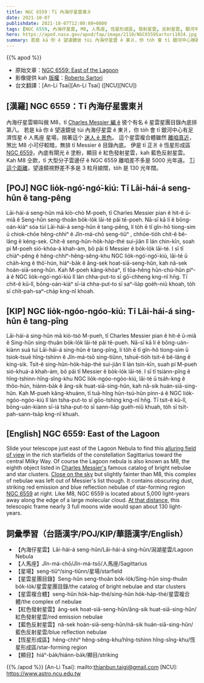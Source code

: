```yaml
---
title: NGC 6559：Tī 內海仔星雲東爿
date: 2021-10-07
publishdate: 2021-10-07T12:00:00+0800
tags: [NGC 6559, 內海仔星雲, M8, 人馬座, 恆星形成區, 發射星雲, 反射星雲, 銀河中心]
hero: https://apod.nasa.gov/apod/fap/image/2110/NGC6559Sartori1024.jpg
summary: 若是 kā 你 ê 望遠鏡徙 tùi 內海仔星雲 ê 東爿，你 to̍h 會 tī 銀河中心揣著這个星雲複合體 NGC 6559。
---
```


{{% apod %}}

- 原始文章：[NGC 6559: East of the Lagoon](https://apod.nasa.gov/apod/ap211007.html)
- 影像提供 kah [版權][copyright]：[Roberto Sartori](https://www.astrobin.com/users/robyx/)
- 台文翻譯：[An-Li Tsai][An-Li Tsai] ([NCU][NCU])

## [漢羅] NGC 6559：Tī 內海仔星雲東爿
內海仔星雲嘛叫做 M8，tī [Charles Messier 編 ê][Charles Messier's] 彼个有名 ê 星雲星團目錄內底排第八。
若是 kā 你 ê 望遠鏡徙 tùi 內海仔星雲 ê 東爿，你 to̍h 會 tī 銀河中心有足濟恆星 ê 人馬座 星場，揣著這个 [迷人 ê 景色][alluring field of view]。
這个星雲複合體雖然 [離咱真近][Close on the sky]，煞比 M8 小可仔較暗，無排 tī Messier ê 目錄內底。
伊是 tī 正爿 ê 恆星形成區 [NGC 6559][NGC 6559]，內底有閘光 ê 塗粉，顯目 ê 紅色發射星雲，kah 藍色反射星雲。
Kah M8 仝款，tī 大型分子雲邊仔 ê NGC 6559 離咱差不多是 5000 光年遠。
[Tī 這个距離][At that distance]，望遠鏡視野差不多是 3 粒月娘闊，to̍h 是 130 光年闊。

## [POJ] NGC lio̍k-ngó͘-ngó͘-kiú: Tī Lāi-hái-á seng-hûn ê tang-pêng
Lāi-hái-á seng-hûn mā kiò-chò M-poeh, tī Charles Messier pian ê hit-ê ū-miâ ê Seng-hûn seng-thoân bo̍k-lo̍k lāi-té pâi tē-poeh.
Nā-sī kā lí ê bōng-oán-kiàⁿ sóa tùi Lāi-hái-á seng-hûn ê tang-pêng, lí to̍h ē tī gîn-hô tiong-sim ū chiok-chōe hêng-chhiⁿ ê Jîn-má-chō seng-tiûⁿ , chhōe-tio̍h chit-ê bê-lâng ê kéng-sek.
Chit-ê seng-hûn-ho̍k-ha̍p-thé sui-jiân lî lán chin-kīn, soah pí M-poeh sió-khóa-á khah-àm, bô pâi tī Messier ê bo̍k-lo̍k lāi-té.
I sī tī chiàⁿ-pêng ê hêng-chhiⁿ-hêng-sêng-khu NGC lio̍k-ngó͘-ngó͘-kiú, lāi-té ū cha̍h-kng ê thô͘-hún, hiáⁿ-ba̍k ê âng-sek hoat-siā-seng-hûn, kah nâ-sek hoán-siā-seng-hûn.
Kah M-poeh kâng-khóaⁿ, tī tōa-hêng hūn-chú-hûn piⁿ-á ê NGC lio̍k-ngó͘-ngó͘-kiú lî lán chha-put-to sī gō͘-chheng kng-nî hn̄g.
Tī chit-ê kū-lî, bōng-oán-kiàⁿ sī-iá chha-put-to sī saⁿ-lia̍p goe̍h-niû khoah, to̍h sī chi̍t-pah-saⁿ-cha̍p kng-nî khoah.

## [KIP] NGC lio̍k-ngóo-ngóo-kiú: Tī Lāi-hái-á sing-hûn ê tang-pîng
Lāi-hái-á sing-hûn mā kiò-tsò M-pueh, tī Charles Messier pian ê hit-ê ū-miâ ê Sing-hûn sing-thuân bo̍k-lo̍k lāi-té pâi tē-pueh.
Nā-sī kā lí ê bōng-uán-kiànn suá tuì Lāi-hái-á sing-hûn ê tang-pîng, lí to̍h ē tī gîn-hô tiong-sim ū tsiok-tsuē hîng-tshinn ê Jîn-má-tsō sing-tiûnn, tshuē-tio̍h tsit-ê bê-lâng ê kíng-sik.
Tsit-ê sing-hûn-ho̍k-ha̍p-thé sui-jiân lî lán tsin-kīn, suah pí M-pueh sió-khuá-á khah-àm, bô pâi tī Messier ê bo̍k-lo̍k lāi-té.
I sī tī tsiànn-pîng ê hîng-tshinn-hîng-sîng-khu NGC lio̍k-ngóo-ngóo-kiú, lāi-té ū tsa̍h-kng ê thôo-hún, hiánn-ba̍k ê âng-sik huat-siā-sing-hûn, kah nâ-sik huán-siā-sing-hûn.
Kah M-pueh kâng-khuánn, tī tuā-hîng hūn-tsú-hûn pinn-á ê NGC lio̍k-ngóo-ngóo-kiú lî lán tsha-put-to sī gōo-tshing kng-nî hn̄g.
Tī tsit-ê kū-lî, bōng-uán-kiànn sī-iá tsha-put-to sī sann-lia̍p gue̍h-niû khuah, to̍h sī tsi̍t-pah-sann-tsa̍p kng-nî khuah.

## [English] NGC 6559: East of the Lagoon
Slide your telescope just east of the Lagoon Nebula to find this [alluring field of view][alluring field of view] in the rich starfields of the constellation Sagittarius toward the central Milky Way.
Of course the Lagoon nebula is also known as M8, the eighth object listed in [Charles Messier's][Charles Messier's] famous catalog of bright nebulae and star clusters.
[Close on the sky][Close on the sky] but slightly fainter than M8, this complex of nebulae was left out of Messier's list though.
It contains obscuring dust, striking red emission and blue reflection nebulae of star-forming region [NGC 6559][NGC 6559] at right.
Like M8, NGC 6559 is located about 5,000 light-years away along the edge of a large molecular cloud.
[At that distance][At that distance], this telescopic frame nearly 3 full moons wide would span about 130 light-years.

## 詞彙學習（台語漢字/POJ/KIP/華語漢字/English）
- 【內海仔星雲】Lāi-hái-á seng-hûn/Lāi-hái-á sing-hûn/潟湖星雲/Lagoon Nebula
- 【人馬座】Jîn-má-chō/Jîn-má-tsō/人馬座/Sagittarius
- 【星場】seng-tiûⁿ/sing-tiûnn/星場/starfield
- 【星雲星團目錄】Seng-hûn seng-thoân bo̍k-lo̍k/Sing-hûn sing-thuân bo̍k-lo̍k/星雲星團目錄/the catalog of bright nebulae and star clusters
- 【星雲複合體】seng-hûn ho̍k-ha̍p-thé/sing-hûn ho̍k-ha̍p-thé/星雲複合體/the complex of nebulae
- 【紅色發射星雲】âng-sek hoat-siā-seng-hûn/âng-sik huat-siā-sing-hûn/紅色發射星雲/red emission nebulae
- 【藍色反射星雲】nâ-sek hoán-siā-seng-hûn/nâ-sik huán-siā-sing-hûn/藍色反射星雲/blue reflection nebulae
- 【恆星形成區】hêng-chhiⁿ hêng-sêng-khu/hîng-tshinn hîng-sîng-khu/恆星形成區/star-forming region
- 【顯目】hiáⁿ-ba̍k/hiánn-ba̍k/顯目/striking


{{% /apod %}}
[An-Li Tsai]: mailto:thianbun.taigi@gmail.com
[NCU]: https://www.astro.ncu.edu.tw

[copyright]: https://apod.nasa.gov/apod/fap/lib/about_apod.html#srapply

[alluring field of view]:https://www.astrobin.com/pxnp3i/D/
[Charles Messier's]:https://www.nasa.gov/content/explore-the-night-sky-hubble-s-messier-catalog-bio
[Close on the sky]:https://apod.nasa.gov/apod/ap210426.html
[NGC 6559]:https://apod.nasa.gov/apod/ap090802.html
[At that distance]:https://arxiv.org/abs/1109.4479
